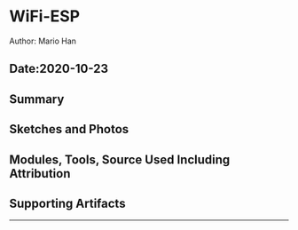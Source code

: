 #  WiFi-ESP

Author: Mario Han

Date:2020-10-23
-----

## Summary


## Sketches and Photos


## Modules, Tools, Source Used Including Attribution


## Supporting Artifacts


-----
